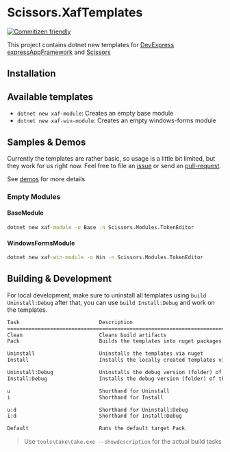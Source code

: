 # Scissors.XafTemplates

[![Commitizen friendly](https://img.shields.io/badge/commitizen-friendly-brightgreen.svg)](http://commitizen.github.io/cz-cli/)

This project contains dotnet new templates for [DevExpress](https://www.devexpress.com/) [expressAppFramework](https://www.devexpress.com/products/net/application_framework/) and [Scissors](https://github.com/biohazard999/Scissors.FeatureCenter)

## Installation

## Available templates

- `dotnet new xaf-module`: Creates an empty base module
- `dotnet new xaf-win-module`: Creates an empty windows-forms module

## Samples & Demos

Currently the templates are rather basic, so usage is a little bit limited, but they work for us right now. Feel free to file an [issue](https://github.com/biohazard999/Scissors.XafTemplates/issues) or send an [pull-request](https://github.com/biohazard999/Scissors.XafTemplates/pulls).

See [demos](./demos/README.md) for more details

### Empty Modules

#### BaseModule

```cmd
dotnet new xaf-module -o Base -n Scissors.Modules.TokenEditor
```

#### WindowsFormsModule

```cmd
dotnet new xaf-win-module -o Win -n Scissors.Modules.TokenEditor
```

## Building & Development

For local development, make sure to uninstall all templates using `build Uninstall:Debug` after that, you can use `build Install:Debug` and work on the templates.

```txt
Task                          Description
================================================================================
Clean                         Cleans build artifacts
Pack                          Builds the templates into nuget packages using SemVer

Uninstall                     Uninstalls the templates via nuget
Install                       Installs the locally created templates via nuget

Uninstall:Debug               Uninstalls the debug version (folder) of the templates
Install:Debug                 Installs the debug version (folder) of the templates

u                             Shorthand for Uninstall
i                             Shorthand for Install

u:d                           Shorthand for Uninstall:Debug
i:d                           Shorthand for Install:Debug

Default                       Runs the default target Pack
```

> Use `tools\Cake\Cake.exe --showdescription` for the actual build tasks
